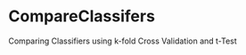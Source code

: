 CompareClassifers
=================

Comparing Classifiers using k-fold Cross Validation and t-Test
